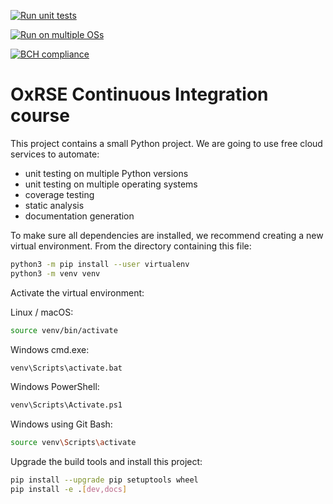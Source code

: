 [![Run unit tests](https://github.com/matt-wright1/ci-course/actions/workflows/unit-tests.yml/badge.svg)](https://github.com/matt-wright1/ci-course/actions/workflows/unit-tests.yml)

[![Run on multiple OSs](https://github.com/matt-wright1/ci-course/actions/workflows/os-tests.yml/badge.svg)](https://github.com/matt-wright1/ci-course/actions/workflows/os-tests.yml)

[![BCH compliance](https://bettercodehub.com/edge/badge/matt-wright1/ci-course?branch=main)](https://bettercodehub.com/)

# OxRSE Continuous Integration course

This project contains a small Python project. We are going to use free cloud services to automate:

- unit testing on multiple Python versions
- unit testing on multiple operating systems
- coverage testing
- static analysis
- documentation generation

To make sure all dependencies are installed, we recommend creating a new virtual environment.
From the directory containing this file:

```bash
python3 -m pip install --user virtualenv
python3 -m venv venv
```

Activate the virtual environment:

Linux / macOS:
```bash
source venv/bin/activate
```

Windows cmd.exe:
```bash
venv\Scripts\activate.bat
```

Windows PowerShell:
```bash
venv\Scripts\Activate.ps1
```

Windows using Git Bash:
```bash
source venv\Scripts\activate
```

Upgrade the build tools and install this project:

```bash
pip install --upgrade pip setuptools wheel
pip install -e .[dev,docs]
```
